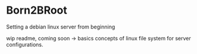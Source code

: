 # Born2BRoot
Setting a debian linux server from beginning

wip readme, coming soon -> basics concepts of linux file system for server configurations.
